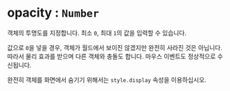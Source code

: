 # opacity : `Number`

객체의 투명도를 지정합니다. 최소 `0`, 최대 `1`의 값을 입력할 수 있습니다.

값으로 `0`을 넣을 경우, 객체가 월드에서 보이진 않겠지만 완전히 사라진 것은 아닙니다. 따라서 물리 효과를 받으며 다른 객체와 충돌도 합니다. 마우스 이벤트도 정상적으로 수신됩니다.

완전히 객체를 화면에서 숨기기 위해서는 `style.display` 속성을 이용하십시오.